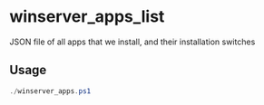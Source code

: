 # winserver_apps_list
JSON file of all apps that we install, and their installation switches

## Usage

```powershell
./winserver_apps.ps1
```
